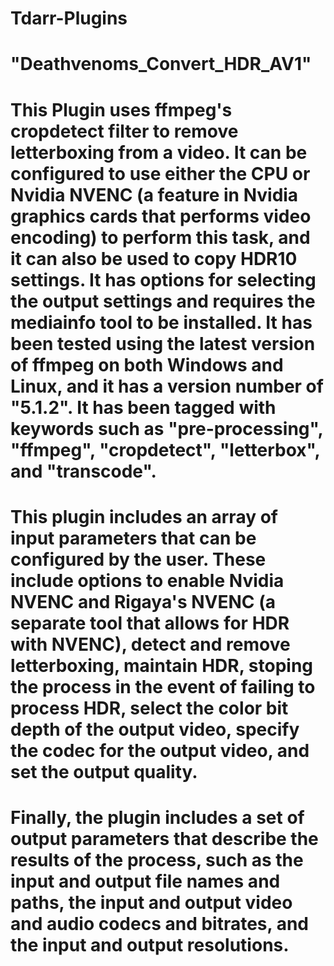 # Tdarr-Plugins
# "Deathvenoms_Convert_HDR_AV1" 

# This Plugin uses ffmpeg's cropdetect filter to remove letterboxing from a video. It can be configured to use either the CPU or Nvidia NVENC (a feature in  Nvidia graphics cards that performs video encoding) to perform this task, and it can also be used to copy HDR10 settings. It has options for selecting the output settings and requires the mediainfo tool to be installed. It has been tested using the latest version of ffmpeg on both Windows and Linux, and it has a version number of "5.1.2". It has been tagged with keywords such as "pre-processing", "ffmpeg", "cropdetect", "letterbox", and "transcode".

# This plugin includes an array of input parameters that can be configured by the user. These include options to enable Nvidia NVENC and Rigaya's NVENC (a separate tool that allows for HDR with NVENC), detect and remove letterboxing, maintain HDR, stoping the process in the event of failing to process HDR, select the color bit depth of the output video, specify the codec for the output video, and set the output quality.

# Finally, the plugin includes a set of output parameters that describe the results of the process, such as the input and output file names and paths, the input and output video and audio codecs and bitrates, and the input and output resolutions.
